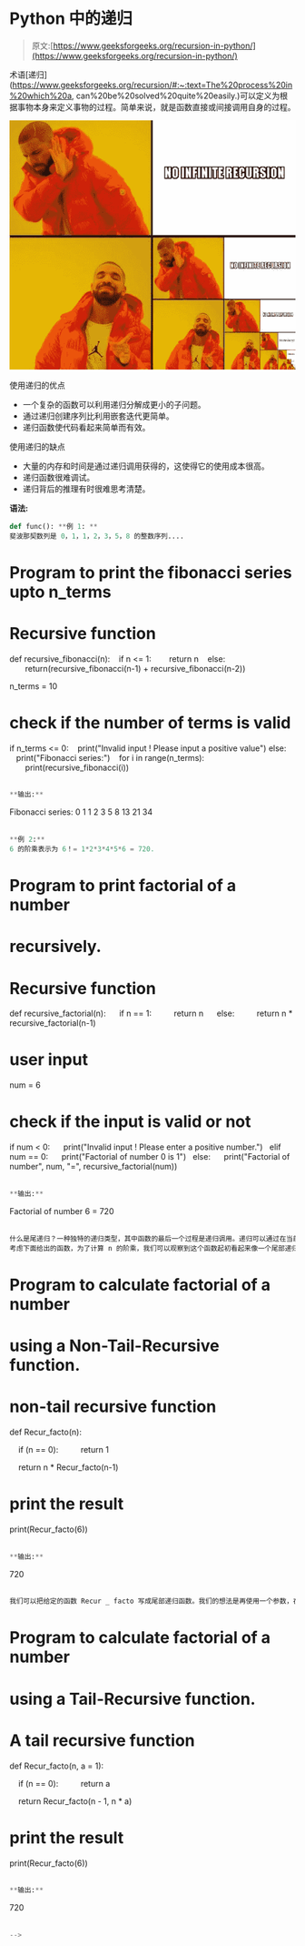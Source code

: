 # Python 中的递归

> 原文:[https://www.geeksforgeeks.org/recursion-in-python/](https://www.geeksforgeeks.org/recursion-in-python/)

术语[递归](https://www.geeksforgeeks.org/recursion/#:~:text=The%20process%20in%20which%20a, can%20be%20solved%20quite%20easily.)可以定义为根据事物本身来定义事物的过程。简单来说，就是函数直接或间接调用自身的过程。

![img](img/c1dfe53d4c7e11440ffd0d94dfafbafb.png)

使用递归的优点

*   一个复杂的函数可以利用递归分解成更小的子问题。
*   通过递归创建序列比利用嵌套迭代更简单。
*   递归函数使代码看起来简单而有效。

使用递归的缺点

*   大量的内存和时间是通过递归调用获得的，这使得它的使用成本很高。
*   递归函数很难调试。
*   递归背后的推理有时很难思考清楚。

**语法:**

```py
def func(): **例 1: ** 
斐波那契数列是 0，1，1，2，3，5，8 的整数序列....

```
# Program to print the fibonacci series upto n_terms

# Recursive function
def recursive_fibonacci(n):
   if n <= 1:
       return n
   else:
       return(recursive_fibonacci(n-1) + recursive_fibonacci(n-2))

n_terms = 10

# check if the number of terms is valid
if n_terms <= 0:
   print("Invalid input ! Please input a positive value")
else:
   print("Fibonacci series:")
   for i in range(n_terms):
       print(recursive_fibonacci(i))
```py

**输出:**

```
Fibonacci series:
0
1
1
2
3
5
8
13
21
34

```py

**例 2:**
6 的阶乘表示为 6！= 1*2*3*4*5*6 = 720.

```
# Program to print factorial of a number 
# recursively.

# Recursive function
def recursive_factorial(n):  
   if n == 1:  
       return n  
   else:  
       return n * recursive_factorial(n-1)  

# user input
num = 6

# check if the input is valid or not
if num < 0:  
   print("Invalid input ! Please enter a positive number.")  
elif num == 0:  
   print("Factorial of number 0 is 1")  
else:  
   print("Factorial of number", num, "=", recursive_factorial(num)) 
```py

**输出:**

```
Factorial of number 6 = 720
```py

什么是尾递归？一种独特的递归类型，其中函数的最后一个过程是递归调用。递归可以通过在当前堆栈帧中执行请求并返回输出而不是生成新的堆栈帧来自动完成。尾部递归可以被编译器优化，这使得它比非尾部递归函数更好。**利用尾部递归函数代替非尾部递归函数优化程序是否可能？** 
考虑下面给出的函数，为了计算 n 的阶乘，我们可以观察到这个函数起初看起来像一个尾部递归的函数，但是它是一个非尾部递归的函数。如果我们仔细观察，可以看到 recury _ factor(n-1)返回的值用在 recury _ factor(n)中，所以对 recury _ factor(n-1)的调用并不是 recury _ factor(n)做的最后一件事。

```
# Program to calculate factorial of a number
# using a Non-Tail-Recursive function. 

# non-tail recursive function
def Recur_facto(n): 

    if (n == 0): 
        return 1

    return n * Recur_facto(n-1) 

# print the result
print(Recur_facto(6))
```py

**输出:**

```
720
```py

我们可以把给定的函数 Recur _ facto 写成尾部递归函数。我们的想法是再使用一个参数，在第二个参数中，我们容纳阶乘的值。当 n 达到 0 时，返回所需数字的阶乘的最终值。

```
# Program to calculate factorial of a number
# using a Tail-Recursive function.

# A tail recursive function 
def Recur_facto(n, a = 1): 

    if (n == 0): 
        return a 

    return Recur_facto(n - 1, n * a) 

# print the result
print(Recur_facto(6))
```py

**输出:**

```
720
```py

-->
```